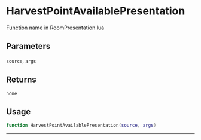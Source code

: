 # HarvestPointAvailablePresentation
Function name in RoomPresentation.lua
## Parameters
`source`, `args`
## Returns
`none`
## Usage
```lua
function HarvestPointAvailablePresentation(source, args)
```
---
